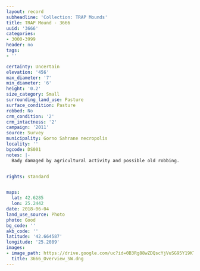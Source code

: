 ```yaml
---
layout: record
subheadline: 'Collection: TRAP Mounds'
title: TRAP Mound - 3666
uuid: '3666'
categories:
- 3000-3999
header: no
tags:
- ''

certainty: Uncertain
elevation: '456'
max_diameter: '7'
min_diameter: '6'
height: '0.2'
size_category: Small
surrounding_land_use: Pasture
surface_condition: Pasture
robbed: No
crm_condition: '2'
crm_intactness: '2'
campaign: '2011'
source: Survey
municipality: Gorno Sahrane necropolis
locality: ''
bgcode: DS001
notes: |-
  Bady damaged by agricultural activity and possible old robbing.


rights: standard


maps:
  lat: 42.6285
  lon: 25.2442
date: 2018-06-04
land_use_source: Photo
photo: Good
bg_code: ''
akb_code: ''
latitude: '42.664587'
longitude: '25.2089'
images:
- image_path: https://drive.google.com/uc?id=0B3Rg88wZDQscYjVuSG95Y19KT0E
  title: 3666_Overview_SW.dng
---
```

